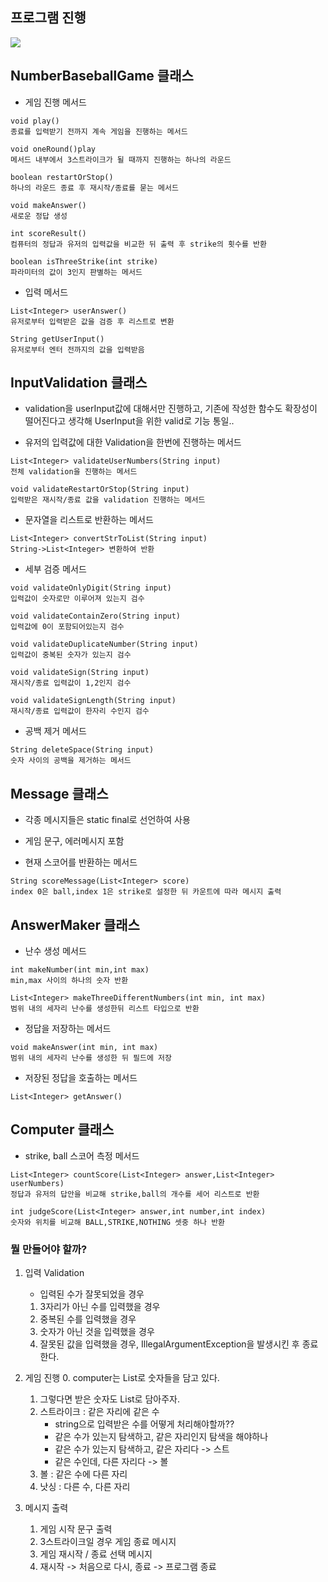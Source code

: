 ## 프로그램 진행

![](https://velog.velcdn.com/images/sohyun9527/post/e07aecd5-f1dc-42fe-9551-be2fe32aaeec/image.jpg)

## NumberBaseballGame 클래스

- 게임 진행 메서드

```
void play()
종료를 입력받기 전까지 계속 게임을 진행하는 메서드

void oneRound()play
메서드 내부에서 3스트라이크가 될 때까지 진행하는 하나의 라운드

boolean restartOrStop()
하나의 라운드 종료 후 재시작/종료를 묻는 메서드

void makeAnswer()
새로운 정답 생성

int scoreResult()
컴퓨터의 정답과 유저의 입력값을 비교한 뒤 출력 후 strike의 횟수를 반환

boolean isThreeStrike(int strike)
파라미터의 값이 3인지 판별하는 메서드
```

- 입력 메서드

```
List<Integer> userAnswer()
유저로부터 입력받은 값을 검증 후 리스트로 변환

String getUserInput()
유저로부터 엔터 전까지의 값을 입력받음
```

## InputValidation 클래스

- validation을 userInput값에 대해서만 진행하고, 기존에 작성한 함수도 확장성이 떨어진다고 생각해 UserInput을 위한 valid로 기능 통일..

- 유저의 입력값에 대한 Validation을 한번에 진행하는 메서드

```
List<Integer> validateUserNumbers(String input)
전체 validation을 진행하는 메서드

void validateRestartOrStop(String input)
입력받은 재시작/종료 값을 validation 진행하는 메서드
```

- 문자열을 리스트로 반환하는 메서드

```
List<Integer> convertStrToList(String input)
String->List<Integer> 변환하여 반환
```

- 세부 검증 메서드

```
void validateOnlyDigit(String input)
입력값이 숫자로만 이루어져 있는지 검수

void validateContainZero(String input)
입력값에 0이 포함되어있는지 검수

void validateDuplicateNumber(String input)
입력값이 중복된 숫자가 있는지 검수

void validateSign(String input)
재시작/종료 입력값이 1,2인지 검수

void validateSignLength(String input)
재시작/종료 입력값이 한자리 수인지 검수
```

- 공백 제거 메서드

```
String deleteSpace(String input)
숫자 사이의 공백을 제거하는 메서드
```

## Message 클래스

- 각종 메시지들은 static final로 선언하여 사용
- 게임 문구, 에러메시지 포함

- 현재 스코어를 반환하는 메서드

```
String scoreMessage(List<Integer> score)
index 0은 ball,index 1은 strike로 설정한 뒤 카운트에 따라 메시지 출력
```

## AnswerMaker 클래스

- 난수 생성 메서드

```
int makeNumber(int min,int max)
min,max 사이의 하나의 숫자 반환

List<Integer> makeThreeDifferentNumbers(int min, int max)
범위 내의 세자리 난수를 생성한뒤 리스트 타입으로 반환

```

- 정답을 저장하는 메서드

```
void makeAnswer(int min, int max)
범위 내의 세자리 난수를 생성한 뒤 필드에 저장
```

- 저장된 정답을 호출하는 메서드

```
List<Integer> getAnswer()
```

## Computer 클래스

- strike, ball 스코어 측정 메서드

```
List<Integer> countScore(List<Integer> answer,List<Integer> userNumbers)
정답과 유저의 답안을 비교해 strike,ball의 개수를 세어 리스트로 반환

int judgeScore(List<Integer> answer,int number,int index)
숫자와 위치를 비교해 BALL,STRIKE,NOTHING 셋중 하나 반환
```

### 뭘 만들어야 할까?

1. 입력 Validation
    - 입력된 수가 잘못되었을 경우

    1. 3자리가 아닌 수를 입력했을 경우
    2. 중복된 수를 입력했을 경우
    3. 숫자가 아닌 것을 입력했을 경우
    4. 잘못된 값을 입력했을 경우, IllegalArgumentException을 발생시킨 후 종료한다.

2. 게임 진행
    0. computer는 List<Integer>로 숫자들을 담고 있다.
    1. 그렇다면 받은 숫자도 List<Integer>로 담아주자.
    1. 스트라이크 : 같은 자리에 같은 수
        - string으로 입력받은 수를 어떻게 처리해야할까??
        - 같은 수가 있는지 탐색하고, 같은 자리인지 탐색을 해야하나
        - 같은 수가 있는지 탐색하고, 같은 자리다 -> 스트
        - 같은 수인데, 다른 자리다 -> 볼
    2. 볼 : 같은 수에 다른 자리
    3. 낫싱 : 다른 수, 다른 자리

3. 메시지 출력
    1. 게임 시작 문구 출력
    2. 3스트라이크일 경우 게임 종료 메시지
    3. 게임 재시작 / 종료 선택 메시지
    4. 재시작 -> 처음으로 다시, 종료 -> 프로그램 종료